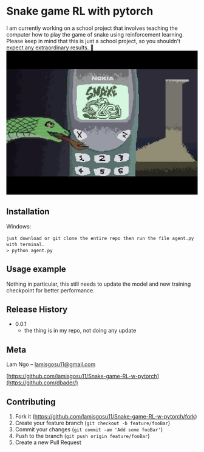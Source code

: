# Snake game RL with pytorch
I am currently working on a school project that involves teaching the computer how to play the game of snake using reinforcement learning. </br>
Please keep in mind that this is just a school project, so you shouldn't expect any extraordinary results. 🥱
![](header.jpg)
## Installation

Windows:

```
just download or git clone the entire repo then run the file agent.py with terminal.
> python agent.py
```

## Usage example

Nothing in particular, this still needs to update the model and new training checkpoint for better performance.

## Release History

* 0.0.1
    * the thing is in my repo, not doing any update

## Meta

Lam Ngo – lamisgosu11@gmail.com

[https://github.com/lamisgosu11/Snake-game-RL-w-pytorch](https://github.com/dbader/)

## Contributing

1. Fork it (<https://github.com/lamisgosu11/Snake-game-RL-w-pytorch/fork>)
2. Create your feature branch (`git checkout -b feature/fooBar`)
3. Commit your changes (`git commit -am 'Add some fooBar'`)
4. Push to the branch (`git push origin feature/fooBar`)
5. Create a new Pull Request

<!-- Markdown link & img dfn's -->
[npm-image]: https://img.shields.io/npm/v/datadog-metrics.svg?style=flat-square
[npm-url]: https://npmjs.org/package/datadog-metrics
[npm-downloads]: https://img.shields.io/npm/dm/datadog-metrics.svg?style=flat-square
[travis-image]: https://img.shields.io/travis/dbader/node-datadog-metrics/master.svg?style=flat-square
[travis-url]: https://travis-ci.org/dbader/node-datadog-metrics
[wiki]: https://github.com/yourname/yourproject/wiki
